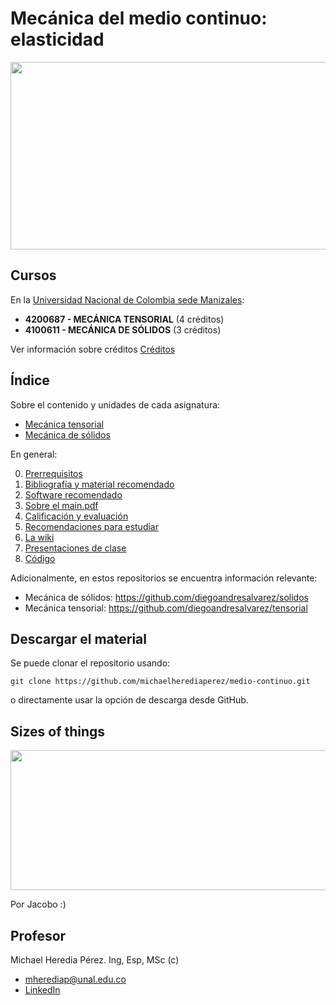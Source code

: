 # Mecánica del medio continuo: elasticidad

<p align="center">
 <img width="600" height="300" src="figs/main_punto.png">
</p>


## Cursos

En la [Universidad Nacional de Colombia sede Manizales](https://www.manizales.unal.edu.co/):
- **4200687 - MECÁNICA TENSORIAL** (4 créditos)
- **4100611 - MECÁNICA DE SÓLIDOS** (3 créditos)

Ver información sobre créditos [Créditos](informacion/credito.md)

## Índice

Sobre el contenido y unidades de cada asignatura:

- [Mecánica tensorial](informacion/a_contenido_tensorial.md)
- [Mecánica de sólidos](informacion/b_contenido_solidos.md)

En general:

00. [Prerrequisitos](informacion/00_prerrequisitos.md)
01. [Bibliografía y material recomendado](informacion/01_bibliografia_material.md)
02. [Software recomendado](informacion/02_software_recomendado.md)
03. [Sobre el main.pdf](informacion/03_sobre_el_main.md)
04. [Calificación y evaluación](informacion/04_calificacion.md)
05. [Recomendaciones para estudiar](informacion/05_guia_estudio.md)
06. [La wiki](informacion/06_la_wiki.md)
07. [Presentaciones de clase](documentos/readme.md)
18. [Código](codigos/readme.md)

Adicionalmente, en estos repositorios se encuentra información relevante:

* Mecánica de sólidos: <https://github.com/diegoandresalvarez/solidos>
* Mecánica tensorial: <https://github.com/diegoandresalvarez/tensorial>

## Descargar el material

Se puede clonar el repositorio usando:

    git clone https://github.com/michaelherediaperez/medio-continuo.git

o directamente usar la opción de descarga desde GitHub.

## Sizes of things

<p align="center">
 <img width="933" height="224" src="figs/sizes-of-things.png">
</p>

Por Jacobo :)

## Profesor
Michael Heredia Pérez. Ing, Esp, MSc (c)
- [mherediap@unal.edu.co](mherediap@unal.edu.co)
- [LinkedIn](www.linkedin.com/in/michael-heredia-perez)


